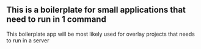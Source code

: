## This is a boilerplate for small applications that need to run in 1 command

This boilerplate app will be most likely used for overlay projects that needs to run in a server
